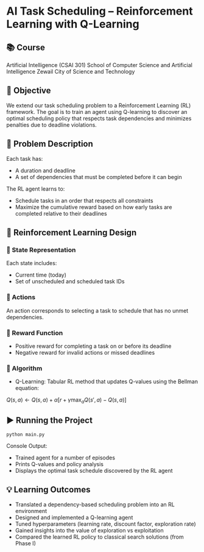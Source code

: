# AI Task Scheduling – Reinforcement Learning with Q-Learning

## 📚 Course
Artificial Intelligence (CSAI 301)
School of Computer Science and Artificial Intelligence
Zewail City of Science and Technology

## 📌 Objective
We extend our task scheduling problem to a Reinforcement Learning (RL) framework. The goal is to train an agent using Q-learning to discover an optimal scheduling policy that respects task dependencies and minimizes penalties due to deadline violations.

## 🧠 Problem Description

Each task has:
 - A duration and deadline
 - A set of dependencies that must be completed before it can begin

The RL agent learns to:
 - Schedule tasks in an order that respects all constraints
 - Maximize the cumulative reward based on how early tasks are completed relative to their deadlines


## 🤖 Reinforcement Learning Design

### 📌 State Representation

Each state includes:
 - Current time (today)
 - Set of unscheduled and scheduled task IDs

### 📌 Actions
An action corresponds to selecting a task to schedule that has no unmet dependencies.

### 📌 Reward Function
 - Positive reward for completing a task on or before its deadline
 - Negative reward for invalid actions or missed deadlines

### 📌 Algorithm
 - Q-Learning: Tabular RL method that updates Q-values using the Bellman equation:

$Q(s,a) \leftarrow Q(s,a) + \alpha \left[ r + \gamma \max_a Q(s', a) - Q(s,a) \right]$



## ▶️ Running the Project
```
python main.py
```
Console Output:
 - Trained agent for a number of episodes
 - Prints Q-values and policy analysis
 - Displays the optimal task schedule discovered by the RL agent

## 💡 Learning Outcomes
 - Translated a dependency-based scheduling problem into an RL environment
 - Designed and implemented a Q-learning agent
 - Tuned hyperparameters (learning rate, discount factor, exploration rate)
 - Gained insights into the value of exploration vs exploitation
 - Compared the learned RL policy to classical search solutions (from Phase I)
